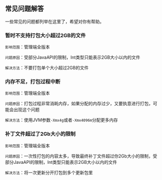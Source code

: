## 常见问题解答

一些常见的问题都列举在这里了，希望对你有帮助。 

### 暂时不支持打包大小超过2GB的文件

`影响范围`：管理端全版本

`问题原因`：受部分JavaAPI的限制，Int类型只能表示2GB大小以内的文件

`解决方法`：不要打包单个大小超过2GB的文件

### 内存不足，打包过程中断

`影响范围`：管理端全版本

`问题原因`：打包过程非常消耗内存，如果分配的内存过少，又要执意进行打包，可能会出现这个问题

`解决方法`：使用JVM参数`-Xmx4g`或者`-Xmx4096m`分配更多内存

### 补丁文件超过了2Gb大小的限制

`影响范围`：管理端全版本

`问题原因`：一次性打包的内容太多，导致最终补丁文件超过你2Gb大小的限制，受部分JavaAPI的限制，Int类型只能表示2GB大小以内的文件

`解决方法`：将一次更新分开打包到多个更新包里
